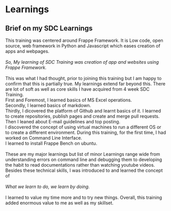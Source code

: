 # Learnings
## Brief on my SDC Learnings
This training was centered around Frappe Framework. It is Low code, open source, web framework in Python and Javascript which eases creation of apps and webpages.<br> <br>
*So, My learning of SDC Training was creation of app and websites using Frappe Framework.* <br><br>
This was what I had thought, prior to joining this training but I am happy to confirm that this is partially true. My learnings extend far beyond this. There are lot of soft as well as core skills I have acquired from 4 week SDC Training. <br>
First and Foremost, I learned basics of MS Excel operations.<br> Secondly, I learned basics of markdown.<br> Thirdly, I dicovered the platform of Github and learnt basics of it. I learned to create repositories, publish pages and create and merge pull requests.
<br>Then I leaned about E-mail guidelines and top posting.
<br>I discovered the concept of using virtual machines to run a different OS or to create a different environment. During this training, for the first time, I had worked on Command Line Interface. <br>
I learned to install Frappe Bench on ubuntu.<br><br>
These are my major learnings but list of minor Learnings range wide from understanding errors on command line and debugging them to developing the habit to read documentations rather than watching youtube videos.<br>
Besides these technical skills, I was introduced to and learned the concept of<br> 
<br>*What we learn to do, we learn by doing.*<br>
<br>I learned to value my time more and to try new things.
Overall, this training added enormous value to me as well as my skillset.
